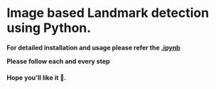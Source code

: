 # Image based Landmark detection using Python.

**For detailed installation and usage please refer the [.ipynb](https://github.com/aayushkumar20/ML-Reserve/blob/main/Image%20based%20location%20identifier/Image_based_location_detection.ipynb)**

**Please follow each and every step**

<h4 align="centre">Hope you'll like it 🙂.</h4>
